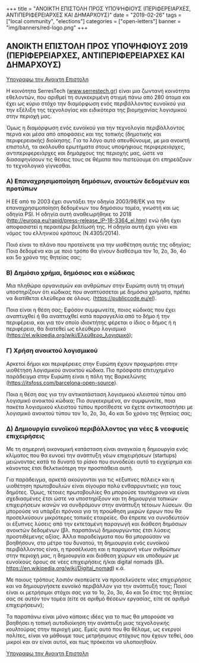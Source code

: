 +++
title = "ΑΝΟΙΚΤΗ ΕΠΙΣΤΟΛΗ ΠΡΟΣ ΥΠΟΨΗΦΙΟΥΣ (ΠΕΡΙΦΕΡΕΙΑΡΧΕΣ, ΑΝΤΙΠΕΡΙΦΕΡΕΙΑΡΧΕΣ ΚΑΙ ΔΗΜΑΡΧΟΥΣ)"
date = "2019-02-26"
tags = ["local community", "elections"]
categories = ["open-letters"]
banner = "img/banners/red-logo.png"
+++

## ΑΝΟΙΚΤΗ ΕΠΙΣΤΟΛΗ ΠΡΟΣ ΥΠΟΨΗΦΙΟΥΣ 2019 (ΠΕΡΙΦΕΡΕΙΑΡΧΕΣ, ΑΝΤΙΠΕΡΙΦΕΡΕΙΑΡΧΕΣ ΚΑΙ ΔΗΜΑΡΧΟΥΣ)

<a href="http://bit.ly/2tF7uOg" class="btn btn-danger btn-large">Υπογραφω την Ανοιχτη Επιστολη</a>

Η κοινότητα SerresTech (www.serrestech.gr) είναι μια ζωντανή κοινότητα εθελοντών, που αριθμεί τη συγκεκριμένη στιγμή πάνω από 280 άτομα και έχει ως κύριο στόχο την διαμόρφωση ενός περιβάλλοντος ευνοϊκού για την εξέλιξη της τεχνολογίας και ειδικότερα της βιομηχανίας λογισμικού στην περιοχή μας.

Όμως η διαμόρφωση ενός ευνοϊκού για την τεχνολογία περιβάλλοντος περνά και μέσα από αποφάσεις και της τοπικής (δημοτικής και περιφερειακής) διοίκησης. Για το λόγο αυτό απευθύνουμε, με μια ανοικτή επιστολή, τα ακόλουθα ερωτήματα στους υποψήφιους περιφερειάρχες, αντιπεριφερειάρχες και δημάρχους της περιοχής μας, ώστε να διασαφηνίσουν τις θέσεις τους σε θέματα που πιστεύουμε ότι επηρεάζουν το τεχνολογικό γίγνεσθαι.

### Α) Επαναχρησιμοποίηση δημόσιων, ανοικτών δεδομένων και προτύπων
Η ΕΕ από το 2003 έχει συντάξει την οδηγία 2003/98/ΕK για την επαναχρησιμοποίηση δεδομένων του δημόσιου τομέα, γνωστή και ως οδηγία PSI. Η οδηγία αυτή αναθεωρήθηκε το 2018 (http://europa.eu/rapid/press-release_IP-18-3364_el.htm) ενώ ήδη έχει αποφασιστεί η περαιτέρω βελτίωσή της. Η οδηγία αυτή έχει γίνει και νόμος του ελληνικού κράτους (Ν.4305/2014).

Ποιό είναι το πλάνο που προτείνετε για την υιοθέτηση αυτής της οδηγίας; Ποια δεδομένα και με ποιό τρόπο θα γίνουν διαθέσιμα τον 1ο, 2ο, 3ο, 4ο και 5ο χρόνο της θητείας σας;

### Β) Δημόσιο χρήμα, δημόσιος και ο κώδικας
Μια πληθώρα οργανισμών και ανθρώπων στην Ευρώπη αυτή τη στιγμή υποστηρίζουν ότι κώδικας που αναπτύσσεται με δημόσια χρήματα, πρέπει να διατίθεται ελεύθερα σε όλους. (https://publiccode.eu/el).

Ποια είναι η θέση σας; Εφόσον συμφωνείτε, ποιος κώδικας που έχει αναπτυχθεί ή θα αναπτυχθεί κατά παραγγελία από το δήμο ή την περιφέρεια, και για τον οποίο ιδιοκτήτης φέρεται ο ίδιος ο δήμος ή η περιφέρεια, θα διατεθεί ως ελεύθερο λογισμικό (https://el.wikipedia.org/wiki/Ελεύθερο_λογισμικό);

### Γ) Χρήση ανοικτού λογισμικού
Αρκετοί δήμοι και περιφέρειες στην Ευρώπη έχουν προχωρήσει στην υιοθέτηση λογισμικού ανοικτού κώδικα. Πιο πρόσφατο επιτυχημένο παράδειγμα στην Ευρώπη είναι η πόλη της Βαρκελώνης (https://itsfoss.com/barcelona-open-source).

Ποια η θέση σας για την αντικατάσταση λογισμικού κλειστού τύπου από λογισμικό ανοικτού κώδικα; Πιο συγκεκριμένα, αν συμφωνείτε, ποια πακέτα λογισμικού κλειστού τύπου προτίθεστε να έχετε αντικαταστήσει με λογισμικό ανοικτού τύπου τον 1ο, 2ο, 3ο, 4ο και 5ο  χρόνο της θητείας σας;

### Δ) Δημιουργία ευνοϊκού περιβάλλοντος για νέες & νεοφυείς επιχειρήσεις
Με τη σημερινή οικονομική κατάσταση είναι αναγκαία η δημιουργία ενός κλίματος που θα ευνοεί την ανάπτυξη νέων επιχειρήσεων (startups) μειώνοντας κατά το δυνατό το ρίσκο που συνοδεύει αυτό το εγχείρημα και κάνοντας έτσι θελκτικότερη την προσπάθεια αυτή.

Για παράδειγμα, αρκετά ακούγονται για τις «έξυπνες πόλεις» και η υιοθέτηση πρωτοβουλιών είναι σίγουρα πολύ ενθαρρυντικές για τους δημότες. Όμως, τέτοιες πρωτοβουλίες θα μπορούσε ταυτόχρονα να είναι σχεδιασμένες έτσι ώστε να υποστηρίξουν και τη δημιουργία τοπικών επιχειρήσεων ικανών να συνδράμουν στην ανάπτυξη τέτοιων λύσεων. Θα μπορούσε να υπάρξει πρόνοια για τη προώθηση μικρών έργων που θα προσελκύσουν μικρότερες τοπικές εταιρείες. Θα έπρεπε να συνοδευτούν οι έξυπνες λύσεις από την εκτεταμένη παραγωγή και διάθεση δημόσιων ανοικτών δεδομένων (βλ. παραπάνω) δημιουργώντας έτσι λύσεις προστιθέμενης αξίας. Άλλα παραδείγματα που θα μπορούσαν να βοηθήσουν, στο μέτρο του δυνατού, τη δημιουργία ενός ευνοϊκού περιβάλλοντος είναι, η προσέλκυση και η παραμονή νέων ανθρώπων στην περιοχή μας, η δημιουργία και διάθεση χώρων και υποδομών με ευνοϊκούς όρους σε νέες επιχειρήσεις ή/και digital nomads (βλ. https://en.wikipedia.org/wiki/Digital_nomad)  κ.ά.

Με ποιους τρόπους λοιπόν σκοπεύετε να προσελκύσετε νέες επιχειρήσεις και να δημιουργήσετε ευνοϊκό περιβάλλον για την ανάπτυξή τους; Ποιοί είναι οι μετρήσιμοι στόχοι σας για το 1ο, 2ο, 3ο, 4ο και 5ο έτος της θητείας σας σε αυτόν τον τομέα (είτε σε αριθμό θέσεων εργασίας, είτε σε αριθμό επιχειρήσεων);

Τα παραπάνω είναι μόνο κάποιες ιδέες για το πως θα μπορούσε να βοηθήσει η τοπική αυτοδιοίκηση την ανάπτυξη μιας τεχνολογικής κουλτούρας στην περιοχή μας. Εμείς αυτό που θα θέλαμε, ως ενεργοί πολίτες, είναι να μάθουμε τους μετρήσιμους στόχους που έχουν τεθεί, όσο μικροί και αν είναι αυτοί, και πως πρόκειται να υλοποιηθούν.

<a href="http://bit.ly/2tF7uOg" class="btn btn-danger btn-large">Υπογραφω την Ανοιχτη Επιστολη</a>
